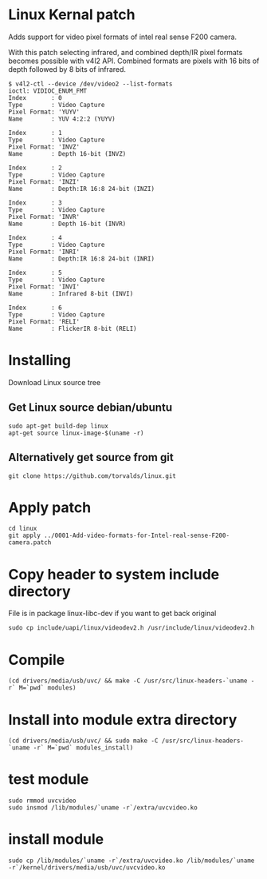 # Linux Kernal patch

Adds support for video pixel formats of intel real sense F200 camera.

With this patch selecting infrared, and combined depth/IR pixel formats becomes possible with v4l2 API. Combined formats are pixels with 16 bits of depth followed by 8 bits of infrared. 

    $ v4l2-ctl --device /dev/video2 --list-formats
    ioctl: VIDIOC_ENUM_FMT
	Index       : 0
	Type        : Video Capture
	Pixel Format: 'YUYV'
	Name        : YUV 4:2:2 (YUYV)

	Index       : 1
	Type        : Video Capture
	Pixel Format: 'INVZ'
	Name        : Depth 16-bit (INVZ)

	Index       : 2
	Type        : Video Capture
	Pixel Format: 'INZI'
	Name        : Depth:IR 16:8 24-bit (INZI)

	Index       : 3
	Type        : Video Capture
	Pixel Format: 'INVR'
	Name        : Depth 16-bit (INVR)

	Index       : 4
	Type        : Video Capture
	Pixel Format: 'INRI'
	Name        : Depth:IR 16:8 24-bit (INRI)

	Index       : 5
	Type        : Video Capture
	Pixel Format: 'INVI'
	Name        : Infrared 8-bit (INVI)

	Index       : 6
	Type        : Video Capture
	Pixel Format: 'RELI'
	Name        : FlickerIR 8-bit (RELI)

# Installing

Download Linux source tree

## Get Linux source debian/ubuntu

    sudo apt-get build-dep linux
    apt-get source linux-image-$(uname -r)

## Alternatively get source from git

    git clone https://github.com/torvalds/linux.git

# Apply patch

    cd linux
    git apply ../0001-Add-video-formats-for-Intel-real-sense-F200-camera.patch

# Copy header to system include directory

File is in package linux-libc-dev if you want to get back original

    sudo cp include/uapi/linux/videodev2.h /usr/include/linux/videodev2.h

# Compile

    (cd drivers/media/usb/uvc/ && make -C /usr/src/linux-headers-`uname -r` M=`pwd` modules)

# Install into module extra directory

    (cd drivers/media/usb/uvc/ && sudo make -C /usr/src/linux-headers-`uname -r` M=`pwd` modules_install)

# test module

    sudo rmmod uvcvideo
    sudo insmod /lib/modules/`uname -r`/extra/uvcvideo.ko

# install module

    sudo cp /lib/modules/`uname -r`/extra/uvcvideo.ko /lib/modules/`uname -r`/kernel/drivers/media/usb/uvc/uvcvideo.ko
